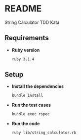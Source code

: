 # README

String Calculator TDD Kata

## Requirements

- **Ruby version**  
  ```bash
  ruby 3.1.4
  
## Setup

- **Install the dependencies**  
  ```bash
  bundle install

- **Run the test cases**  
  ```bash
  bundle exec rspec

- **Run the code**
  
  ```bash
  ruby lib/string_calculator.rb
